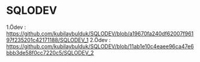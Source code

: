 # SQLODEV

1.Ödev : https://github.com/kubilaybulduk/SQLODEV/blob/a19670fa240df62007f96197f235201c42171188/SQLODEV_1
2.Ödev : https://github.com/kubilaybulduk/SQLODEV/blob/11ab1e10c4eaee96ca47e6bbb3de58f0cc7220c5/SQLODEV_2
